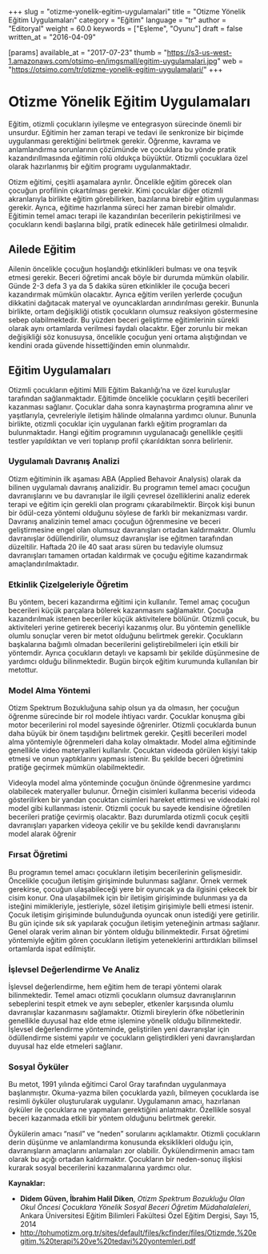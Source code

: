 +++
slug = "otizme-yonelik-egitim-uygulamalari"
title = "Otizme Yönelik Eğitim Uygulamaları"
category = "Eğitim"
language = "tr"
author = "Editoryal"
weight = 60.0
keywords = ["Eşleme", "Oyunu"]
draft = false
written_at = "2016-04-09"

[params]
available_at = "2017-07-23"
thumb = "https://s3-us-west-1.amazonaws.com/otsimo-en/imgsmall/egitim-uygulamalari.jpg"
web = "https://otsimo.com/tr/otizme-yonelik-egitim-uygulamalari/"
+++


# Otizme Yönelik Eğitim Uygulamaları

Eğitim, otizmli çocukların iyileşme ve entegrasyon sürecinde önemli bir unsurdur. Eğitimin her zaman terapi ve tedavi ile senkronize bir biçimde uygulanması gerektiğini belirtmek gerekir. Öğrenme, kavrama ve anlamlandırma sorunlarının çözümünde ve çocuklara bu yönde pratik kazandırıllmasında eğitimin rolü oldukça büyüktür. Otizmli çocuklara özel olarak hazırlanmış bir eğitim programı uygulanmaktadır.

Otizm eğitimi, çeşitli aşamalara ayrılır. Öncelikle eğitim görecek olan çocuğun profilinin çıkartılması gerekir. Kimi çocuklar diğer otizmli akranlarıyla birlikte eğitim görebilirken, bazılarına birebir eğitim uygulanması gerekir. Ayrıca, eğitime hazırlanma süreci her zaman birebir olmalıdır. Eğitimin temel amacı terapi ile kazandırılan becerilerin pekiştirilmesi ve çocukların kendi başlarına bilgi, pratik edinecek hâle getirilmesi olmalıdır.

## Ailede Eğitim

Ailenin öncelikle çocuğun hoşlandığı etkinlikleri bulması ve ona teşvik etmesi gerekir. Beceri öğretimi ancak böyle bir durumda mümkün olabilir. Günde 2-3 defa 3 ya da 5 dakika süren etkinlikler ile çocuğa beceri kazandırmak mümkün olacaktır. Ayrıca eğitim verilen yerlerde çocuğun dikkatini dağıtacak materyal ve oyuncaklardan arındırılması gerekir. Bununla birlikte, ortam değişikliği otistik çocukların olumsuz reaksiyon göstermesine sebep olabilmektedir. Bu yüzden beceri geliştirme eğitimlerinin sürekli olarak aynı ortamlarda verilmesi faydalı olacaktır. Eğer zorunlu bir mekan değişikliği söz konusuysa, öncelikle çocuğun yeni ortama alıştığından ve kendini orada güvende hissettiğinden emin olunmalıdır.

## Eğitim Uygulamaları

Otizmli çocukların eğitimi Milli Eğitim Bakanlığı’na ve özel kuruluşlar tarafından sağlanmaktadır. Eğitimde öncelikle çocukların çeşitli becerileri kazanması sağlanır. Çocuklar daha sonra kaynaştırma programına alınır ve yaşıtlarıyla, çevreleriyle iletişim hâlinde olmalarına yardımcı olunur. Bununla birlikte, otizmli çocuklar için uygulanan farklı eğitim programları da bulunmaktadır. Hangi eğitim programının uygulanacağı genellikle çeşitli testler yapıldıktan ve veri toplanıp profil çıkarıldıktan sonra belirlenir.


### Uygulamalı Davranış Analizi

Otizm eğitiminin ilk aşaması ABA (Applied Behavoir Analysis) olarak da bilinen uygulamalı davranış analizidir. Bu programın temel amacı çocuğun davranışlarını ve bu davranışlar ile ilgili çevresel özelliklerini analiz ederek terapi ve eğitim için gerekli olan programı çıkarabilmektir. Birçok kişi bunun bir ödül-ceza yöntemi olduğunu söylese de farklı bir mekanizması vardır. Davranış analizinin temel amacı çocuğun öğrenmesine ve beceri geliştirmesine engel olan olumsuz davranışları ortadan kaldırmaktır. Olumlu davranışlar ödüllendirilir, olumsuz davranışlar ise eğitmen tarafından düzeltilir. Haftada 20 ile 40 saat arası süren bu tedaviyle olumsuz davranışları tamamen ortadan kaldırmak ve çocuğu eğitime kazandırmak amaçlandırılmaktadır.

### Etkinlik Çizelgeleriyle Öğretim

Bu yöntem, beceri kazandırma eğitimi için kullanılır. Temel amaç çocuğun becerileri küçük parçalara bölerek kazanmasını sağlamaktır. Çocuğa kazandırılmak istenen beceriler küçük aktivitelere bölünür. Otizmli çocuk, bu aktiviteleri yerine getirerek beceriyi kazanmış olur. Bu yöntemin genellikle olumlu sonuçlar veren bir metot olduğunu belirtmek gerekir. Çocukların başkalarına bağımlı olmadan becerilerini geliştirebilmeleri için etkili bir yöntemdir. Ayrıca çocukların detaylı ve kapsamlı bir şekilde düşünmesine de yardımcı olduğu bilinmektedir. Bugün birçok eğitim kurumunda kullanılan bir metottur.

### Model Alma Yöntemi

Otizm Spektrum Bozukluğuna sahip olsun ya da olmasın, her çocuğun öğrenme sürecinde bir rol modele ihtiyacı vardır. Çocuklar konuşma gibi motor becerilerini rol model sayesinde öğrenirler. Otizmli çocuklarda bunun daha büyük bir önem taşıdığını belirtmek gerekir. Çeşitli becerileri model alma yöntemiyle öğrenmeleri daha kolay olmaktadır. Model alma eğitiminde genellikle video materyalleri kullanılır. Çocuktan videoda görülen kişiyi takip etmesi ve onun yaptıklarını yapması istenir. Bu şekilde beceri öğretimini pratiğe geçirmek mümkün olabilmektedir.

Videoyla model alma yönteminde çocuğun önünde öğrenmesine yardımcı olabilecek materyaller bulunur. Örneğin cisimleri kullanma becerisi videoda gösterilirken bir yandan çocuktan cisimleri hareket ettirmesi ve videodaki rol model gibi kullanması istenir. Otizmli çocuk bu sayede kendisine öğretilen becerileri pratiğe çevirmiş olacaktır. Bazı durumlarda otizmli çocuk çeşitli davranışları yaparken videoya çekilir ve bu şekilde kendi davranışlarını model alarak öğrenir

### Fırsat Öğretimi

Bu programın temel amacı çocukların iletişim becerilerinin gelişmesidir. Öncelikle çocuğun iletişim girişiminde bulunması sağlanır. Örnek vermek gerekirse, çocuğun ulaşabileceği yere bir oyuncak ya da ilgisini çekecek bir cisim konur. Ona ulaşabilmek için bir iletişim girişiminde bulunması ya da isteğini mimikleriyle, jestleriyle, sözel iletişim girişimiyle belli etmesi istenir. Çocuk iletişim girişiminde bulunduğunda oyuncak onun istediği yere getirilir. Bu gün içinde sık sık yapılarak çocuğun iletişim yeteneğinin artması sağlanır. Genel olarak verim alınan bir yöntem olduğu bilinmektedir. Fırsat öğretimi yöntemiyle eğitim gören çocukların iletişim yeteneklerini arttırdıkları bilimsel ortamlarda ispat edilmiştir.

### İşlevsel Değerlendirme Ve Analiz

İşlevsel değerlendirme, hem eğitim hem de terapi yöntemi olarak bilinmektedir. Temel amacı otizmli çocukların olumsuz davranışlarının sebeplerini tespit etmek ve aynı sebepler, etkenler karşısında olumlu davranışlar kazanmasını sağlamaktır. Otizmli bireylerin öfke nöbetlerinin genellikle duyusal haz elde etme işlemine yönelik olduğu bilinmektedir. İşlevsel değerlendirme yönteminde, geliştirilen yeni davranışlar için ödüllendirme sistemi yapılır ve çocukların geliştirdikleri yeni davranışlardan duyusal haz elde etmeleri sağlanır.

### Sosyal Öyküler

Bu metot, 1991 yılında eğitimci Carol Gray tarafından uygulanmaya başlanmıştır. Okuma-yazma bilen çocuklarda yazılı, bilmeyen çocuklarda ise resimli öyküler oluşturularak uygulanır. Uygulamanın amacı, hazırlanan öyküler ile çocuklara ne yapmaları gerektiğini anlatmaktır. Özellikle sosyal beceri kazanmada etkili bir yöntem olduğunu belirtmek gerekir.

Öykülerin amacı “nasıl” ve “neden” sorularını açıklamaktır. Otizmli çocukların derin düşünme ve anlamlandırma konusunda eksiklikleri olduğu için, davranışların amaçlarını anlamaları zor olabilir. Öykülendirmenin amacı tam olarak bu açığı ortadan kaldırmaktır. Çocukların bir neden-sonuç ilişkisi kurarak sosyal becerilerini kazanmalarına yardımcı olur.

**Kaynaklar:**

  * **Didem Güven, İbrahim Halil Diken**, _Otizm Spektrum Bozukluğu Olan Okul Öncesi Çocuklara Yönelik Sosyal Beceri Öğretim Müdahalaleleri_, Ankara Üniversitesi Eğitim Bilimleri Fakültesi Özel Eğitim Dergisi, Sayı 15, 2014
  * http://tohumotizm.org.tr/sites/default/files/kcfinder/files/Otizmde,%20egitim,%20terapi%20ve%20tedavi%20yontemleri.pdf
